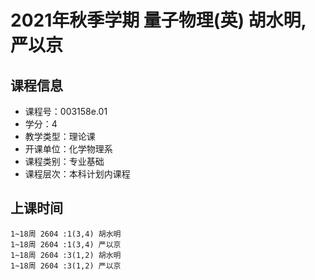 # 2021年秋季学期 量子物理(英) 胡水明, 严以京






## 课程信息

- 课程号：003158e.01
- 学分：4
- 教学类型：理论课
- 开课单位：化学物理系
- 课程类别：专业基础
- 课程层次：本科计划内课程

## 上课时间

```
1~18周 2604 :1(3,4) 胡水明
1~18周 2604 :1(3,4) 严以京
1~18周 2604 :3(1,2) 胡水明
1~18周 2604 :3(1,2) 严以京
```

